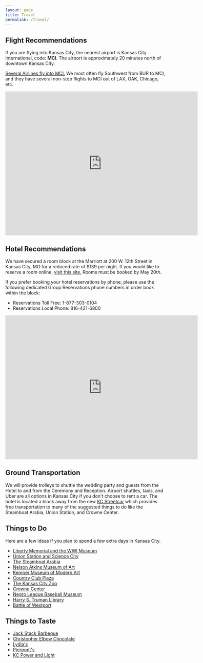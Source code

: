 ```yaml
---
layout: page
title: Travel
permalink: /travel/
---
```


## Flight Recommendations

If you are flying into Kansas City, the nearest airport is Kansas City International, code: **MCI**. The airport is approximately 20 minutes north of downtown Kansas City.

[Several Airlines fly into MCI.](http://www.flykci.com/flight-information/airlines-at-kci/) We most often fly Southwest from BUR to MCI, and they have several non-stop flights to MCI out of LAX, OAK, Chicago, etc.

<iframe src="https://www.google.com/maps/embed?pb=!1m28!1m12!1m3!1d98935.51675000793!2d-94.70854458260976!3d39.203472129492916!2m3!1f0!2f0!3f0!3m2!1i1024!2i768!4f13.1!4m13!3e6!4m5!1s0x87c05e0888e68799%3A0xc3cdd0195d2edaa0!2sKansas+City+International+Airport%2C+Kansas+City%2C+MO+64153%2C+United+States!3m2!1d39.3006427!2d-94.7125937!4m5!1s0x87c0f05c3a99cf1b%3A0x9ccdfaf81d70a39b!2sKansas+City+Marriott+Downtown%2C+West+12th+Street%2C+KCMO%2C+MO!3m2!1d39.100218999999996!2d-94.586304!5e0!3m2!1sen!2sus!4v1457330442453" width="600" height="450" frameborder="0" style="border:0" allowfullscreen></iframe>

## Hotel Recommendations

We have secured a room block at the Marriott at 200 W. 12th Street in Kansas City, MO for a reduced rate of $139 per night. If you would like to reserve a room online, [visit this site.](https://resweb.passkey.com/Resweb.do?mode=welcome_ei_new&eventID=14768875) Rooms must be booked by May 20th. 

If you prefer booking your hotel reservations by phone, please use the following dedicated Group Reservations phone numbers in order book within the block:

- Reservations Toll Free: 1-877-303-0104
- Reservations Local Phone: 816-421-6800

<iframe src="https://www.google.com/maps/embed?pb=!1m18!1m12!1m3!1d3096.2745553194823!2d-94.58849804832649!3d39.100218979439404!2m3!1f0!2f0!3f0!3m2!1i1024!2i768!4f13.1!3m3!1m2!1s0x87c0f05c3a99cf1b%3A0x9ccdfaf81d70a39b!2sKansas+City+Marriott+Downtown!5e0!3m2!1sen!2sus!4v1457330854883" width="600" height="450" frameborder="0" style="border:0" allowfullscreen></iframe>


## Ground Transportation

We will provide trolleys to shuttle the wedding party and guests from the Hotel to and from the Ceremony and Reception. Airport shuttles, taxis, and Uber are all options in Kansas City if you don't choose to rent a car. The hotel is located a block away from the new [KC Streetcar](http://kcstreetcar.org/route/) which provides free transportation to many of the suggested things to do like the Steamboat Arabia, Union Station, and Crowne Center. 

## Things to Do

Here are a few ideas if you plan to spend a few extra days in Kansas City. 

- [Liberty Memorial and the WWI Museum](https://www.theworldwar.org)
- [Union Station and Science City](http://www.unionstation.org)
- [The Steamboat Arabia](http://1856.com)
- [Nelson Atkins Museum of Art](http://www.nelson-atkins.org)
- [Kemper Museum of Modern Art](https://www.kemperart.org)
- [Country Club Plaza](https://countryclubplaza.com)
- [The Kansas City Zoo](http://www.kansascityzoo.org)
- [Crowne Center](https://crowncenter.com)
- [Negro League Baseball Museum](https://www.nlbm.com)
- [Harry S. Truman Library](http://www.trumanlibrary.org)
- [Battle of Westport](http://www.battleofwestport.org)

## Things to Taste

- [Jack Stack Barbeque](http://www.jackstackbbq.com/jack-stack-freight-house.aspx)
- [Christopher Elbow Chocolate](http://www.elbowchocolates.com)
- [Lydia's](http://www.lidias-kc.com)
- [Pierpont's](http://www.pierponts.com)
- [KC Power and Light](http://www.powerandlightdistrict.com/index.cfm)
